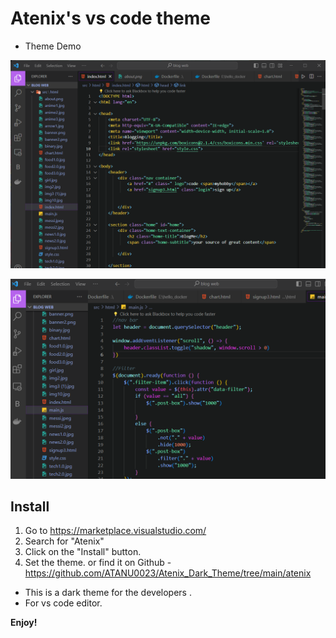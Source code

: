 # Atenix's vs code theme

* Theme Demo 

![Demo 1](<Screenshot 2023-12-21 220217.png>)

![Demo 2](<Screenshot 2023-12-21 220728.png>)

## Install

1. Go to https://marketplace.visualstudio.com/
2. Search for "Atenix"
3. Click on the "Install" button.
4. Set the theme. or find it on Github - https://github.com/ATANU0023/Atenix_Dark_Theme/tree/main/atenix

* This is a dark theme for the developers .
* For vs code editor.





**Enjoy!**
